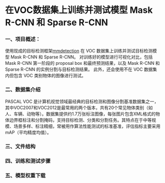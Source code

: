# 在VOC数据集上训练并测试模型 Mask R-CNN 和 Sparse R-CNN 

### 一、项目概述：
使用现成的目标检测框架[mmdetection](https://github.com/open-mmlab/mmdetection) 在 VOC 数据集上训练并测试目标检测模型 Mask R-CNN 和 Sparse R-CNN。
对训练好的模型进行可视化对比，包括 Mask R-CNN 第一阶段的 proposal box 和最终预测结果，以及 Mask R-CNN 和 Sparse R-CNN 的实例分割与目标检测结果。
此外，还会使用不在 VOC 数据集内但包含 VOC 类别物体的图像进行测试。

### 二、数据集介绍
PASCAL VOC 是计算机视觉领域最经典的目标检测和图像分割基准数据集之一，其中VOC2007和VOC2012是最常用的两个版本，共有20个常见物体类别（如人、车辆、动物等）。数据集提供约1.7万张标注图像，每张图片包含XML格式的物体边界框标注和分割掩码，支持目标检测、分类和分割任务。其特点在于中等规模、场景多样、标注精细，常被用作算法性能测试的标准基准，评估指标主要采用mAP（平均精度均值）。


### 三、文件结构

### 四、训练和测试步骤

### 五、模型权重下载
